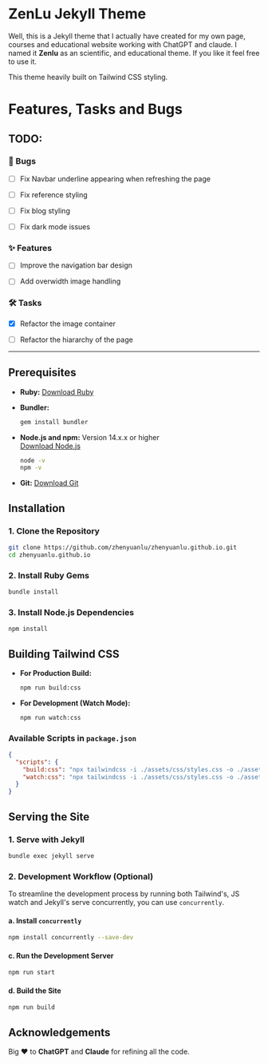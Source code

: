 # ZenLu  Jekyll Theme

Well, this is a Jekyll theme that I actually have created for my own page, courses and educational website working with ChatGPT and claude. I named it **Zenlu** as an scientific, and educational theme. If you like it feel free to use it.

This theme heavily built on Tailwind CSS styling. 

# Features, Tasks and Bugs

## TODO:

### &#128029; Bugs
- [ ] Fix Navbar underline appearing when refreshing the page 
- [ ] Fix reference styling 
- [ ] Fix blog styling 
- [ ] Fix dark mode issues 


### &#10024; Features
- [ ] Improve the navigation bar design 
- [ ] Add overwidth image handling 


###  &#128736; Tasks
- [x] Refactor the image container
- [ ] Refactor the hiararchy of the page


---

## Prerequisites

- **Ruby:** 
  [Download Ruby](https://www.ruby-lang.org/en/downloads/)

- **Bundler:**

  ```bash
  gem install bundler
  ```

- **Node.js and npm:** Version 14.x.x or higher  
  [Download Node.js](https://nodejs.org/)  

  ```bash
  node -v
  npm -v
  ```

- **Git:** 
  [Download Git](https://git-scm.com/downloads)

## Installation

### 1. Clone the Repository

```bash
git clone https://github.com/zhenyuanlu/zhenyuanlu.github.io.git
cd zhenyuanlu.github.io
```

### 2. Install Ruby Gems

```bash
bundle install
```

### 3. Install Node.js Dependencies

```bash
npm install
```

## Building Tailwind CSS

- **For Production Build:**
  ```bash
  npm run build:css
  ```

- **For Development (Watch Mode):**
  ```bash
  npm run watch:css
  ```

### Available Scripts in `package.json`

```json
{
  "scripts": {
    "build:css": "npx tailwindcss -i ./assets/css/styles.css -o ./assets/css/styles.css --minify",
    "watch:css": "npx tailwindcss -i ./assets/css/styles.css -o ./assets/css/styles.css --watch"
  }
}
```

## Serving the Site


### 1. Serve with Jekyll

```bash
bundle exec jekyll serve
```

### 2. Development Workflow (Optional)

To streamline the development process by running both Tailwind's, JS watch and Jekyll's serve concurrently, you can use `concurrently`.

#### a. Install `concurrently`
```bash
npm install concurrently --save-dev
```

#### c. Run the Development Server

```bash
npm run start
```

#### d. Build the Site
```bash
npm run build
```


## Acknowledgements

Big &#10084; to **ChatGPT** and **Claude** for refining all the code. 

